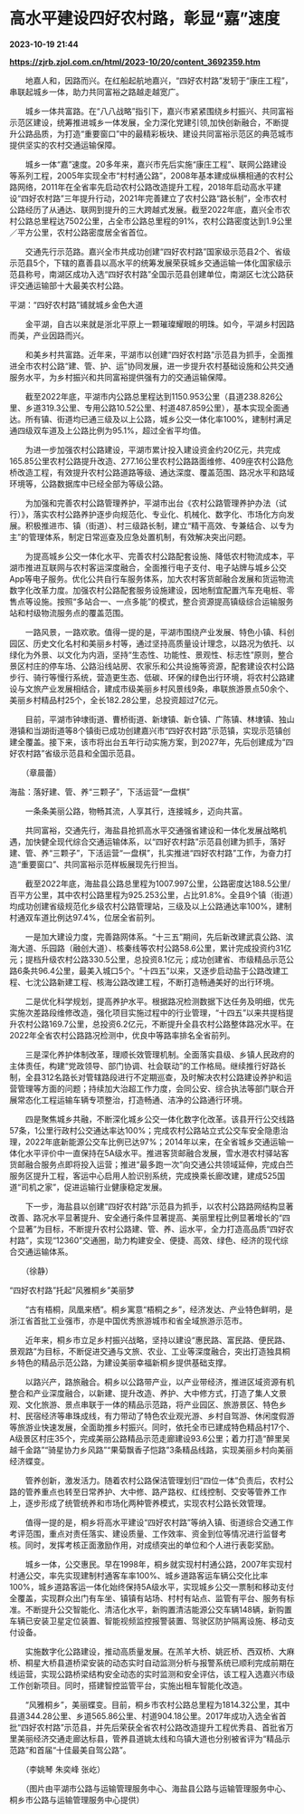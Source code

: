 # 高水平建设四好农村路，彰显“嘉”速度

**2023-10-19 21:44**

**https://zjrb.zjol.com.cn/html/2023-10/20/content_3692359.htm**

　　地嘉人和，因路而兴。在红船起航地嘉兴，“四好农村路”发轫于“康庄工程”，串联起城乡一体，助力共同富裕之路越走越宽广。

　　城乡一体共富路。在“八八战略”指引下，嘉兴市紧紧围绕乡村振兴、共同富裕示范区建设，统筹推进城乡一体发展，全力深化党建引领,加快创新融合，不断提升公路品质，为打造“重要窗口”中的最精彩板块、建设共同富裕示范区的典范城市提供坚实的农村交通运输保障。

　　城乡一体“嘉”速度。20多年来，嘉兴市先后实施“康庄工程”、联网公路建设等系列工程，2005年实现全市“村村通公路”，2008年基本建成纵横相通的农村公路网络，2011年在全省率先启动农村公路改造提升工程，2018年启动高水平建设“四好农村路”三年提升行动，2021年完善建立了农村公路“路长制”，全市农村公路经历了从通达、联网到提升的三大跨越式发展。截至2022年底，嘉兴全市农村公路总里程达7502公里，占全市公路总里程的91%，农村公路密度达到1.9公里／平方公里，农村公路密度居全省首位。

　　交通先行示范路。嘉兴全市共成功创建“四好农村路”国家级示范县2个、省级示范县5个，下辖的嘉善县以高水平的统筹发展荣获城乡交通运输一体化国家级示范县称号，南湖区成功入选“四好农村路”全国示范县创建单位，南湖区七沈公路获评交通运输部十大最美农村公路。

平湖：“四好农村路”铺就城乡金色大道

　　金平湖，自古以来就是浙北平原上一颗璀璨耀眼的明珠。如今，平湖乡村因路而美，产业因路而兴。

　　和美乡村共富路。近年来，平湖市以创建“四好农村路”示范县为抓手，全面推进全市农村公路“建、管、护、运”协同发展，进一步提升农村基础设施和公共交通服务水平，为乡村振兴和共同富裕提供强有力的交通运输保障。

　　截至2022年底，平湖市内公路总里程达到1150.953公里（县道238.826公里、乡道319.3公里、专用公路10.52公里、村道487.859公里），基本实现全面通达。所有镇、街道均已通三级及以上公路，城乡公交一体化率100%，建制村满足通四级双车道及上公路比例为95.1%，超过全省平均值。

　　为进一步加强农村公路建设，平湖市累计投入建设资金约20亿元，共完成165.85公里农村公路提升改造、277.16公里农村公路路面维修、409座农村公路危桥改造工程，有效提升农村公路道路等级、通达深度、覆盖范围、路况水平和路域环境等，公路数据库中已经全部为等级公路。

　　为加强和完善农村公路管理养护，平湖市出台《农村公路管理养护办法（试行）》，落实农村公路养护逐步向规范化、专业化、机械化、数字化、市场化方向发展。积极推进市、镇（街道）、村三级路长制，建立“精干高效、专兼结合、以专为主”的管理体系，制定日常巡查及应急处置机制，有效解决突出问题。

　　为提高城乡公交一体化水平、完善农村公路配套设施、降低农村物流成本，平湖市推进互联网与农村客运深度融合，全面推行电子支付、电子站牌与城乡公交App等电子服务。优化公共自行车服务体系，加大农村客货邮融合发展和货运物流数字化改革力度。加强农村公路配套服务设施建设，因地制宜配置汽车充电桩、零售点等设施。按照“多站合一、一点多能”的模式，整合资源提高镇级综合运输服务站和村级物流服务点的覆盖范围。

　　一路风景，一路欢歌。值得一提的是，平湖市围绕产业发展、特色小镇、科创园区、历史文化名村和美丽乡村等，通过坚持高质量设计理念，以路况为依托、以绿化为外景、以文化为内涵，坚持“生态性、功能性、景观性、标志性”原则，整合景区村庄的停车场、公路沿线站房、农家乐和公共设施等资源，配套建设农村公路步行、骑行等慢行系统，营造更生态、低碳、环保的绿色出行环境，将农村公路建设与文旅产业发展相结合，建成市级美丽乡村风景线9条，串联旅游景点50余个、美丽乡村精品村25个，全长182.28公里，总投资超过7亿元。

　　目前，平湖市钟埭街道、曹桥街道、新埭镇、新仓镇、广陈镇、林埭镇、独山港镇和当湖街道等8个镇街已成功创建嘉兴市“四好农村路”示范镇，实现示范镇创建全覆盖。接下来，该市将出台五年行动实施方案，到2027年，先后创建成为“四好农村路”省级示范县和全国示范县。

　　（章晨蕾）

海盐：落好建、管、养“三颗子”，下活运营“一盘棋”

　　一条条美丽公路，物畅其流，人享其行，连接城乡，迈向共富。

　　共同富裕，交通先行，海盐县抢抓高水平交通强省建设和一体化发展战略机遇，加快健全现代综合交通运输体系，以“四好农村路”示范县创建为抓手，落好建、管、养“三颗子”，下活运营“一盘棋”，扎实推进“四好农村路”工作，为奋力打造“重要窗口”、共同富裕示范样板展现先行担当。

　　截至2022年底，海盐县公路总里程为1007.997公里，公路密度达188.5公里/百平方公里，其中农村公路里程为925.253公里，占比91.8%。全县9个镇（街道）均成功创建省级规范化乡级农村公路管理站，三级及以上公路通达率100%，建制村通双车道比例达97.4%，位居全省前列。

　　一是加大建设力度，完善路网体系。“十三五”期间，先后新改建武袁公路、滨海大道、乐园路（融创大道）、核秦线等农村公路58.6公里，累计完成投资约31亿元；提档升级农村公路330.5公里，总投资8.1亿元；成功创建省、市级精品示范公路6条共96.4公里，最美入城口5个。“十四五”以来，又逐步启动盐于公路改建工程、七沈公路新建工程、核海公路改建工程，不断打造畅通美好的出行环境。

　　二是优化科学规划，提高养护水平。根据路况检测数据下达任务及明细，优先实施次差路段维修改造，强化项目实施过程中的行业管理，“十四五”以来共提档提升农村公路169.7公里，总投资6.2亿元，不断提升全县农村公路整体路况水平。在2022年全省农村公路路况检测中，优良中等路率排名全省前列。

　　三是深化养护体制改革，理顺长效管理机制。全面落实县级、乡镇人民政府的主体责任，构建“党政领导、部门协调、社会联动”的工作格局。继续推行好路长制，全县312名路长对管辖路段进行不定期巡查，及时解决农村公路建设养护和运营管理等方面的问题；持续加大治超工作力度，会同公安、综合执法等部门联合开展常态化工程运输车辆专项整治，打造畅通、洁净的公路通行环境。

　　四是聚焦城乡共融，不断深化城乡公交一体化数字化改革。该县开行公交线路57条，1公里行政村公交通达率达100%；完成农村公路站立式公交车安全隐患治理，2022年底新能源公交车比例已达97%；2014年以来，在全省城乡交通运输一体化水平评价中一直保持在5A级水平。推进客货邮融合发展，雪水港农村驿站客货邮融合服务点即将投入运营；推进“最多跑一次”向交通公共领域延伸，完成白苎服务区提升工程，客运中心启用人脸识别系统，完成换乘长廊改建，建成525国道“司机之家”，促进运输行业健康稳定发展。

　　下一步，海盐县以创建“四好农村路”示范县为抓手，以农村公路路网结构显著改善、路况水平显著提升、安全通行条件显著提高、美丽里程比例显著增长的“四个显著”为目标，不断提升农村公路建、管、养、运水平，全力打造高品质“四好农村路”，实现“12360”交通圈，助力构建安全、便捷、高效、绿色、经济的现代综合交通运输体系。

　　（徐静）

“四好农村路”托起“风雅桐乡”美丽梦

　　“古有梧桐，凤凰来栖”。桐乡寓意“梧桐之乡”，经济发达、产业特色鲜明，是浙江省首批工业强市，亦是中国优秀旅游城市和省全域旅游示范市。

　　近年来，桐乡市立足乡村振兴战略，坚持以建设“惠民路、富民路、便民路、景观路”为目标，不断促进交通与文旅、农业、工业等深度融合，突出打造独具桐乡特色的精品示范公路，为建设美丽幸福新桐乡提供基础支撑。

　　以路兴产，路旅融合。桐乡以公路带产业，以产业带经济，推进区域资源有机整合和产业深度融合，以新建、提升改造、养护、大中修方式，打造了集人文景观、文化旅游、景点串联于一体的精品示范路，将产业园区、旅游景区、特色乡村、民宿经济等串珠成线，有力带动了特色农业观光游、乡村自驾游、休闲度假游等旅游业快速发展，全面助推乡村振兴。同时，依托全市已建成特色精品村17个、A级景区村庄35个，完成美丽公路精品示范走廊建设93.6公里；着力打造“醉里吴越千金路”“骑星协力乡风路”“果菊飘香子恺路”3条精品线路，实现美丽乡村向美丽经济蝶变。

　　管养创新，激发活力。随着农村公路保洁管理划归“四位一体”负责后，农村公路的管养重点也转至日常养护、大中修、路产路权、红线控制、交安等管养工作上，逐步形成了统管统养和市场化两种管养模式，实现农村公路长效管理。

　　值得一提的是，桐乡将高水平建设“四好农村路”等纳入镇、街道综合交通工作考评范围，重点对责任落实、建设质量、工作效率、资金到位等情况进行监督考核。同时，发挥考核正面激励作用，对成绩突出的单位和个人进行表彰奖励。

　　城乡一体，公交惠民。早在1998年，桐乡就实现村村通公路，2007年实现村村通公交，率先实现建制村通客车率100%、城乡道路客运车辆公交化比率100%，城乡道路客运一体化始终保持5A级水平，实现城乡公交一票制和移动支付全覆盖，实现群众出门有车坐、镇镇有站场、村村有站点、监管有平台、服务有标准。不断提升公交智能化、清洁化水平，新购置清洁能源公交车辆148辆，新购置车辆已安装卫星定位装置、智能视频监控报警装置、驾驶区防护隔离设施、移动支付设备。

　　实施数字化公路建设，推动高质量发展。在羔羊大桥、姚匠桥、西双桥、大麻桥、桐星大桥县道桥梁安装的动态实时自动监测分析与报警系统已顺利完成前期在线运营，实现公路桥梁结构安全动态的实时监测和安全评估，该工程入选嘉兴市级工作创新项目。同时，搭建智控监管平台，实施出租车智能化改造。

　　“风雅桐乡”，美丽蝶变。目前，桐乡市农村公路总里程为1814.32公里，其中县道344.28公里、乡道565.86公里、村道904.18公里。2017年成功入选全省首批“四好农村路”示范县，并先后荣获全省农村公路改造提升工程优秀县、首批省万里美丽经济交通走廊达标县，管养县道姚太线和乌镇大道也分别被省评为“精品示范路”和首届“十佳最美自驾公路”。

　　（李姚琴 朱奕峰 张屹）

　　（图片由平湖市公路与运输管理服务中心、海盐县公路与运输管理服务中心、桐乡市公路与运输管理服务中心提供）